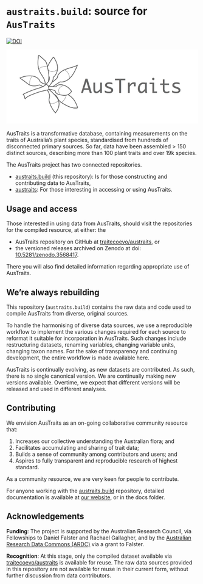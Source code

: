 
# `austraits.build`: source for `AusTraits`

<!-- badges: start -->
[![DOI](https://zenodo.org/badge/DOI/10.5281/zenodo.3583418.svg)](https://doi.org/10.5281/zenodo.3583418)

<!-- badges: end -->

<img src="docs/figures/logo.png">

AusTraits is a transformative database, containing measurements on the
traits of Australia’s plant species, standardised from hundreds of
disconnected primary sources. So far, data have been assembled \> 150
distinct sources, describing more than 100 plant traits and over 19k
species.

The AusTraits project has two connected repositories.

  - [austraits.build](https://github.com/traitecoevo/austraits.build/)
    (this repository): Is for those constructing and contributing data
    to AusTraits,
  - [austraits](https://github.com/traitecoevo/austraits/): For those
    interesting in accessing or using AusTraits.

## Usage and access

Those interested in using data from AusTraits, should visit the
repositories for the compiled resource, at either: the

  - AusTraits repository on GitHub at
    [traitecoevo/austraits](https://github.com/traitecoevo/austraits),
    or
  - the versioned releases archived on Zenodo at doi:
    [10.5281/zenodo.3568417](http://doi.org/https://doi.org/10.5281/zenodo.3568417).

There you will also find detailed information regarding appropriate use
of AusTraits.

## We’re always rebuilding

This repository (`austraits.build`) contains the raw data and code used to compile AusTraits from diverse, original sources.

To handle the harmonising of diverse data sources, we use a reproducible
workflow to implement the various changes required for each source to
reformat it suitable for incorporation in AusTraits. Such changes
include restructuring datasets, renaming variables, changing variable
units, changing taxon names. For the sake of transparency and continuing
development, the entire workflow is made available here.

AusTraits is continually evolving, as new datasets are contributed. As
such, there is no single canonical version. We are continually making
new versions available. Overtime, we expect that different versions will
be released and used in different analyses.

## Contributing

We envision AusTraits as an on-going collaborative community resource
that:

1.  Increases our collective understanding the Australian flora; and
2.  Facilitates accumulating and sharing of trait data;
3.  Builds a sense of community among contributors and users; and
4.  Aspires to fully transparent and reproducible research of highest
    standard.

As a community resource, we are very keen for people to contribute. 

For anyone working with the [austraits.build](https://github.com/traitecoevo/austraits.build/) repository, detailed documentation is available at  [our website](http://traitecoevo.github.io/austraits.build/), or in the docs folder.

## Acknowledgements

**Funding**: The project is supported by the Australian Research
Council, via Fellowships to Daniel Falster and Rachael Gallagher, and by
the [Australian Research Data Commons (ARDC)](https://ardc.edu.au) via a
grant to Falster.

**Recognition**: At this stage, only the compiled dataset available via
[traitecoevo/austraits](https://github.com/traitecoevo/austraits.build/)
is available for reuse. The raw data sources provided in this repository
are not available for reuse in their current form, without further
discussion from data contributors.

